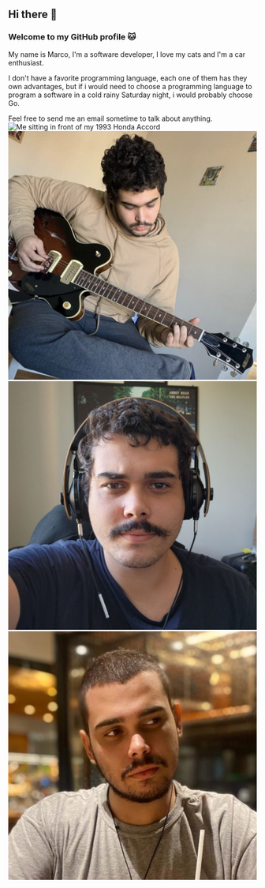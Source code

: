 ## Hi there 👋
### Welcome to my GitHub profile 🐱

My name is Marco, I'm a software developer, I love my cats and I'm a car enthusiast.

I don't have a favorite programming language, each one of them has they own advantages, but if i would need to choose a programming language to program a software in a cold rainy Saturday night, i would probably choose Go.

Feel free to send me an email sometime to talk about anything.
![Me sitting in front of my 1993 Honda Accord](https://raw.githubusercontent.com/marcoagpegoraro/marcoagpegoraro/main/Screenshot%20at%20Jul%2013%2000-02-20.png)
![Me playing guitar](https://github.com/marcoagpegoraro/marcoagpegoraro/blob/main/Screenshot%20at%20Jun%2007%2019-11-06.png?raw=true)
![Me with a mustache](https://github.com/marcoagpegoraro/marcoagpegoraro/blob/main/photo_2023-12-13%2017.30.25.jpeg?raw=true)
![Me hairless](https://github.com/marcoagpegoraro/marcoagpegoraro/blob/main/profile-pic(1).jpg?raw=true)

<!--
**marcoagpegoraro/marcoagpegoraro** is a ✨ _special_ ✨ repository because its `README.md` (this file) appears on your GitHub profile.

Here are some ideas to get you started:

- 🔭 I’m currently working on ...
- 🌱 I’m currently learning ...
- 👯 I’m looking to collaborate on ...
- 🤔 I’m looking for help with ...
- 💬 Ask me about ...
- 📫 How to reach me: ...
- 😄 Pronouns: ...
- ⚡ Fun fact: ...
-->
